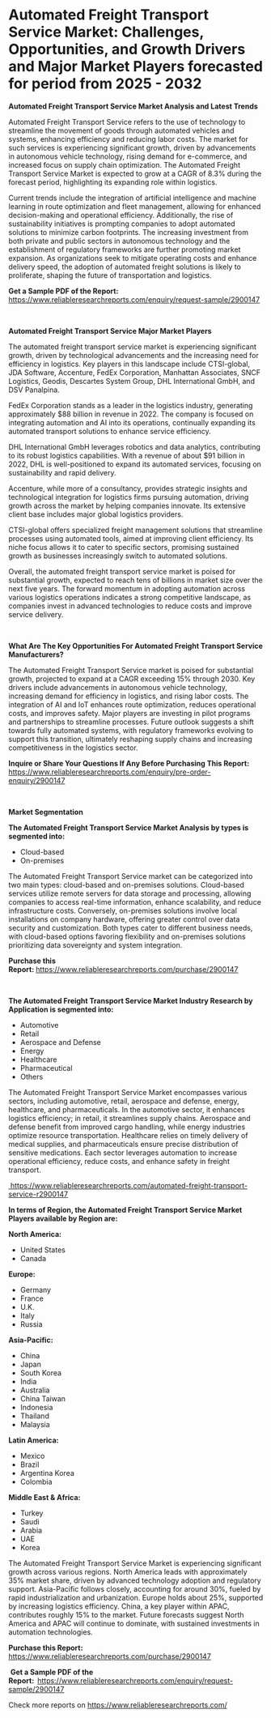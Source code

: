 <p><h1>Automated Freight Transport Service Market: Challenges, Opportunities, and Growth Drivers and Major Market Players forecasted for period from 2025 - 2032</h1></p><p><strong>Automated Freight Transport Service Market Analysis and Latest Trends</strong></p>
<p><p>Automated Freight Transport Service refers to the use of technology to streamline the movement of goods through automated vehicles and systems, enhancing efficiency and reducing labor costs. The market for such services is experiencing significant growth, driven by advancements in autonomous vehicle technology, rising demand for e-commerce, and increased focus on supply chain optimization. The Automated Freight Transport Service Market is expected to grow at a CAGR of 8.3% during the forecast period, highlighting its expanding role within logistics.</p><p>Current trends include the integration of artificial intelligence and machine learning in route optimization and fleet management, allowing for enhanced decision-making and operational efficiency. Additionally, the rise of sustainability initiatives is prompting companies to adopt automated solutions to minimize carbon footprints. The increasing investment from both private and public sectors in autonomous technology and the establishment of regulatory frameworks are further promoting market expansion. As organizations seek to mitigate operating costs and enhance delivery speed, the adoption of automated freight solutions is likely to proliferate, shaping the future of transportation and logistics.</p></p>
<p><strong>Get a Sample PDF of the Report:&nbsp;</strong> <a href="https://www.reliableresearchreports.com/enquiry/request-sample/2900147?utm_campaign=2186&utm_medium=2&utm_source=Github&utm_content=ia&utm_term=16032025&utm_id=automated-freight-transport-service">https://www.reliableresearchreports.com/enquiry/request-sample/2900147</a></p>
<p>&nbsp;</p>
<p><strong>Automated Freight Transport Service Major Market Players</strong></p>
<p><p>The automated freight transport service market is experiencing significant growth, driven by technological advancements and the increasing need for efficiency in logistics. Key players in this landscape include CTSI-global, JDA Software, Accenture, FedEx Corporation, Manhattan Associates, SNCF Logistics, Geodis, Descartes System Group, DHL International GmbH, and DSV Panalpina.</p><p>FedEx Corporation stands as a leader in the logistics industry, generating approximately $88 billion in revenue in 2022. The company is focused on integrating automation and AI into its operations, continually expanding its automated transport solutions to enhance service efficiency.</p><p>DHL International GmbH leverages robotics and data analytics, contributing to its robust logistics capabilities. With a revenue of about $91 billion in 2022, DHL is well-positioned to expand its automated services, focusing on sustainability and rapid delivery.</p><p>Accenture, while more of a consultancy, provides strategic insights and technological integration for logistics firms pursuing automation, driving growth across the market by helping companies innovate. Its extensive client base includes major global logistics providers.</p><p>CTSI-global offers specialized freight management solutions that streamline processes using automated tools, aimed at improving client efficiency. Its niche focus allows it to cater to specific sectors, promising sustained growth as businesses increasingly switch to automated solutions.</p><p>Overall, the automated freight transport service market is poised for substantial growth, expected to reach tens of billions in market size over the next five years. The forward momentum in adopting automation across various logistics operations indicates a strong competitive landscape, as companies invest in advanced technologies to reduce costs and improve service delivery.</p></p>
<p>&nbsp;</p>
<p><strong>What Are The Key Opportunities For Automated Freight Transport Service Manufacturers?</strong></p>
<p><p>The Automated Freight Transport Service market is poised for substantial growth, projected to expand at a CAGR exceeding 15% through 2030. Key drivers include advancements in autonomous vehicle technology, increasing demand for efficiency in logistics, and rising labor costs. The integration of AI and IoT enhances route optimization, reduces operational costs, and improves safety. Major players are investing in pilot programs and partnerships to streamline processes. Future outlook suggests a shift towards fully automated systems, with regulatory frameworks evolving to support this transition, ultimately reshaping supply chains and increasing competitiveness in the logistics sector.</p></p>
<p><strong>Inquire or Share Your Questions If Any Before Purchasing This Report:</strong> <a href="https://www.reliableresearchreports.com/enquiry/pre-order-enquiry/2900147?utm_campaign=2186&utm_medium=2&utm_source=Github&utm_content=ia&utm_term=16032025&utm_id=automated-freight-transport-service">https://www.reliableresearchreports.com/enquiry/pre-order-enquiry/2900147</a></p>
<p>&nbsp;</p>
<p><strong>Market Segmentation</strong></p>
<p><strong>The Automated Freight Transport Service Market Analysis by types is segmented into:</strong></p>
<p><ul><li>Cloud-based</li><li>On-premises</li></ul></p>
<p><p>The Automated Freight Transport Service market can be categorized into two main types: cloud-based and on-premises solutions. Cloud-based services utilize remote servers for data storage and processing, allowing companies to access real-time information, enhance scalability, and reduce infrastructure costs. Conversely, on-premises solutions involve local installations on company hardware, offering greater control over data security and customization. Both types cater to different business needs, with cloud-based options favoring flexibility and on-premises solutions prioritizing data sovereignty and system integration.</p></p>
<p><strong>Purchase this Report:&nbsp;</strong><a href="https://www.reliableresearchreports.com/purchase/2900147?utm_campaign=2186&utm_medium=2&utm_source=Github&utm_content=ia&utm_term=16032025&utm_id=automated-freight-transport-service">https://www.reliableresearchreports.com/purchase/2900147</a></p>
<p>&nbsp;</p>
<p><strong>The Automated Freight Transport Service Market Industry Research by Application is segmented into:</strong></p>
<p><ul><li>Automotive</li><li>Retail</li><li>Aerospace and Defense</li><li>Energy</li><li>Healthcare</li><li>Pharmaceutical</li><li>Others</li></ul></p>
<p><p>The Automated Freight Transport Service Market encompasses various sectors, including automotive, retail, aerospace and defense, energy, healthcare, and pharmaceuticals. In the automotive sector, it enhances logistics efficiency; in retail, it streamlines supply chains. Aerospace and defense benefit from improved cargo handling, while energy industries optimize resource transportation. Healthcare relies on timely delivery of medical supplies, and pharmaceuticals ensure precise distribution of sensitive medications. Each sector leverages automation to increase operational efficiency, reduce costs, and enhance safety in freight transport.</p></p>
<p><a href="https://www.reliableresearchreports.com/automated-freight-transport-service-r2900147?utm_campaign=2186&utm_medium=2&utm_source=Github&utm_content=ia&utm_term=16032025&utm_id=automated-freight-transport-service">&nbsp;https://www.reliableresearchreports.com/automated-freight-transport-service-r2900147</a></p>
<p><strong>In terms of Region, the Automated Freight Transport Service Market Players available by Region are:</strong></p>
<p>
    <p> <strong> North America: </strong>
        <ul>
            <li>United States</li>
            <li>Canada</li>
        </ul>
        </p> 
    <p> <strong> Europe: </strong>
        <ul>
            <li>Germany</li>
            <li>France</li>
            <li>U.K.</li>
            <li>Italy</li>
            <li>Russia</li>
        </ul>
        </p> 
    <p> <strong> Asia-Pacific: </strong>
        <ul>
            <li>China</li>
            <li>Japan</li>
            <li>South Korea</li>
            <li>India</li>
            <li>Australia</li>
            <li>China Taiwan</li>
            <li>Indonesia</li>
            <li>Thailand</li>
            <li>Malaysia</li>
        </ul>
        </p> 
    <p> <strong> Latin America: </strong>
        <ul>
            <li>Mexico</li>
            <li>Brazil</li>
            <li>Argentina Korea</li>
            <li>Colombia</li>
        </ul>
        </p> 
    <p> <strong> Middle East & Africa: </strong>
        <ul>
            <li>Turkey</li>
            <li>Saudi</li>
            <li>Arabia</li>
            <li>UAE</li>
            <li>Korea</li>
        </ul>
    </p>
    </p>
<p><p>The Automated Freight Transport Service Market is experiencing significant growth across various regions. North America leads with approximately 35% market share, driven by advanced technology adoption and regulatory support. Asia-Pacific follows closely, accounting for around 30%, fueled by rapid industrialization and urbanization. Europe holds about 25%, supported by increasing logistics efficiency. China, a key player within APAC, contributes roughly 15% to the market. Future forecasts suggest North America and APAC will continue to dominate, with sustained investments in automation technologies.</p></p>
<p><strong>Purchase this Report: </strong><a href="https://www.reliableresearchreports.com/purchase/2900147?utm_campaign=2186&utm_medium=2&utm_source=Github&utm_content=ia&utm_term=16032025&utm_id=automated-freight-transport-service">https://www.reliableresearchreports.com/purchase/2900147</a></p>
<p>&nbsp;<strong>Get a Sample PDF of the Report:&nbsp;&nbsp;</strong><a href="https://www.reliableresearchreports.com/enquiry/request-sample/2900147?utm_campaign=2186&utm_medium=2&utm_source=Github&utm_content=ia&utm_term=16032025&utm_id=automated-freight-transport-service">https://www.reliableresearchreports.com/enquiry/request-sample/2900147</a></p>
<p><strong></strong></p>
<p>Check more reports on <a href="https://www.reliableresearchreports.com/?utm_campaign=2186&utm_medium=2&utm_source=Github&utm_content=ia&utm_term=16032025&utm_id=automated-freight-transport-service">https://www.reliableresearchreports.com/</a></p>